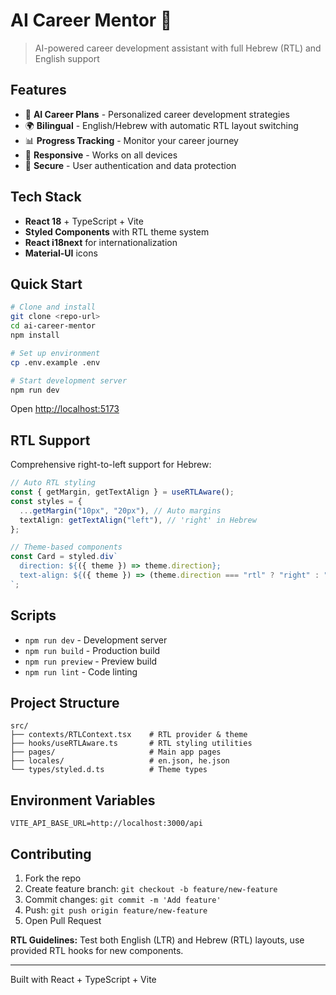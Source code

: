 # AI Career Mentor 🎯

> AI-powered career development assistant with full Hebrew (RTL) and English support

## Features

- 🤖 **AI Career Plans** - Personalized career development strategies
- 🌍 **Bilingual** - English/Hebrew with automatic RTL layout switching
- 📊 **Progress Tracking** - Monitor your career journey
- 📱 **Responsive** - Works on all devices
- 🔐 **Secure** - User authentication and data protection

## Tech Stack

- **React 18** + TypeScript + Vite
- **Styled Components** with RTL theme system
- **React i18next** for internationalization
- **Material-UI** icons

## Quick Start

```bash
# Clone and install
git clone <repo-url>
cd ai-career-mentor
npm install

# Set up environment
cp .env.example .env

# Start development server
npm run dev
```

Open [http://localhost:5173](http://localhost:5173)

## RTL Support

Comprehensive right-to-left support for Hebrew:

```typescript
// Auto RTL styling
const { getMargin, getTextAlign } = useRTLAware();
const styles = {
  ...getMargin("10px", "20px"), // Auto margins
  textAlign: getTextAlign("left"), // 'right' in Hebrew
};

// Theme-based components
const Card = styled.div`
  direction: ${({ theme }) => theme.direction};
  text-align: ${({ theme }) => (theme.direction === "rtl" ? "right" : "left")};
`;
```

## Scripts

- `npm run dev` - Development server
- `npm run build` - Production build
- `npm run preview` - Preview build
- `npm run lint` - Code linting

## Project Structure

```
src/
├── contexts/RTLContext.tsx    # RTL provider & theme
├── hooks/useRTLAware.ts       # RTL styling utilities
├── pages/                     # Main app pages
├── locales/                   # en.json, he.json
└── types/styled.d.ts          # Theme types
```

## Environment Variables

```env
VITE_API_BASE_URL=http://localhost:3000/api
```

## Contributing

1. Fork the repo
2. Create feature branch: `git checkout -b feature/new-feature`
3. Commit changes: `git commit -m 'Add feature'`
4. Push: `git push origin feature/new-feature`
5. Open Pull Request

**RTL Guidelines:** Test both English (LTR) and Hebrew (RTL) layouts, use provided RTL hooks for new components.

---

Built with React + TypeScript + Vite
